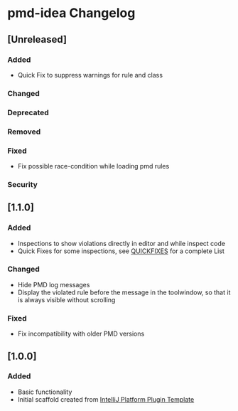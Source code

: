 <!-- Keep a Changelog guide -> https://keepachangelog.com -->

# pmd-idea Changelog

## [Unreleased]
### Added
- Quick Fix to suppress warnings for rule and class

### Changed

### Deprecated

### Removed

### Fixed
- Fix possible race-condition while loading pmd rules

### Security
## [1.1.0]
### Added
- Inspections to show violations directly in editor and while inspect code
- Quick Fixes for some inspections, see [QUICKFIXES](https://github.com/ybroeker/pmd-idea/blob/main/QUICKFIXES.md) for a complete List

### Changed
- Hide PMD log messages
- Display the violated rule before the message in the toolwindow, so that it is always visible without scrolling

### Fixed
- Fix incompatibility with older PMD versions

## [1.0.0]
### Added
- Basic functionality
- Initial scaffold created from [IntelliJ Platform Plugin Template](https://github.com/JetBrains/intellij-platform-plugin-template)
